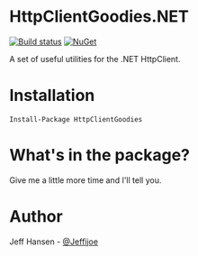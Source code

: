 # HttpClientGoodies.NET

[![Build status](https://ci.appveyor.com/api/projects/status/v8bx4kl22po40vso?svg=true)](https://ci.appveyor.com/project/jeffijoe/httpclientgoodies-net)
[![NuGet](https://img.shields.io/nuget/v/Nuget.Core.svg?maxAge=2592000)](nuget.org/packages/HttpClientGoodies)

A set of useful utilities for the .NET HttpClient.

# Installation

```
Install-Package HttpClientGoodies
```

# What's in the package?

Give me a little more time and I'll tell you.

# Author

Jeff Hansen - [@Jeffijoe](https://twitter.com/Jeffijoe)
